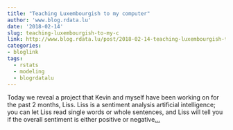 ```yaml
---
title: "Teaching Luxembourgish to my computer"
author: 'www.blog.rdata.lu'
date: '2018-02-14'
slug: teaching-luxembourgish-to-my-c
link: http://www.blog.rdata.lu/post/2018-02-14-teaching-luxembourgish-to-my-computer/
categories:
- bloglink
tags:
  - rstats
  - modeling
  - blogrdatalu
---
```


Today we reveal a project that Kevin and myself have been working on for the past 2 months, Liss. Liss is a sentiment analysis artificial intelligence; you can let Liss read single words or whole sentences, and Liss will tell you if the overall sentiment is either positive or negative[... <i class="fas fa-external-link-alt"></i>](http://www.blog.rdata.lu/post/2018-02-14-teaching-luxembourgish-to-my-computer/)


